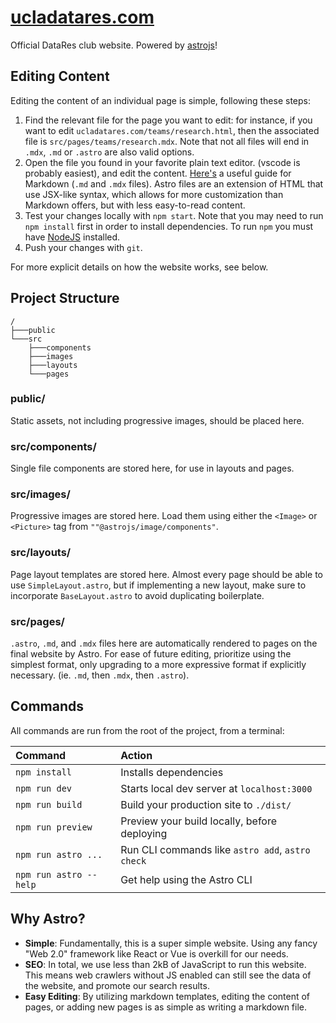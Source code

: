 # [ucladatares.com](https://www.ucladatares.com)

Official DataRes club website. Powered by [astrojs](https://astro.build/)!

## Editing Content

Editing the content of an individual page is simple, following these steps:

1. Find the relevant file for the page you want to edit: for instance, if you want to edit `ucladatares.com/teams/research.html`, then the associated file is `src/pages/teams/research.mdx`. Note that not all files will end in `.mdx`, `.md` or `.astro` are also valid options.
2. Open the file you found in your favorite plain text editor. (vscode is probably easiest), and edit the content.
   [Here's](https://www.markdownguide.org/) a useful guide for Markdown (`.md` and `.mdx` files). Astro files are an extension of HTML that use JSX-like syntax, which allows for more customization than Markdown offers, but with less easy-to-read content.
3. Test your changes locally with `npm start`. Note that you may need to run `npm install` first in order to install dependencies. To run `npm` you must have [NodeJS](https://nodejs.org/en/) installed.
4. Push your changes with `git`.

For more explicit details on how the website works, see below.

## Project Structure

```
/
├───public
└───src
    ├───components
    ├───images
    ├───layouts
    └───pages
```

### public/

Static assets, not including progressive images, should be placed here.

### src/components/

Single file components are stored here, for use in layouts and pages.

### src/images/

Progressive images are stored here. Load them using either the `<Image>` or `<Picture>` tag from `""@astrojs/image/components"`.

### src/layouts/

Page layout templates are stored here. Almost every page should be able to use `SimpleLayout.astro`, but if implementing a new layout, make sure to incorporate `BaseLayout.astro` to avoid duplicating boilerplate.

### src/pages/

`.astro`, `.md`, and `.mdx` files here are automatically rendered to pages on the final website by Astro. For ease of future editing, prioritize using the simplest format, only upgrading to a more expressive format if explicitly necessary. (ie. `.md`, then `.mdx`, then `.astro`).

## Commands

All commands are run from the root of the project, from a terminal:

| Command                | Action                                           |
| :--------------------- | :----------------------------------------------- |
| `npm install`          | Installs dependencies                            |
| `npm run dev`          | Starts local dev server at `localhost:3000`      |
| `npm run build`        | Build your production site to `./dist/`          |
| `npm run preview`      | Preview your build locally, before deploying     |
| `npm run astro ...`    | Run CLI commands like `astro add`, `astro check` |
| `npm run astro --help` | Get help using the Astro CLI                     |

## Why Astro?

- **Simple**: Fundamentally, this is a super simple website. Using any fancy "Web 2.0" framework like React or Vue is overkill for our needs.
- **SEO**: In total, we use less than 2kB of JavaScript to run this website. This means web crawlers without JS enabled can still see the data of the website, and promote our search results.
- **Easy Editing**: By utilizing markdown templates, editing the content of pages, or adding new pages is as simple as writing a markdown file.
